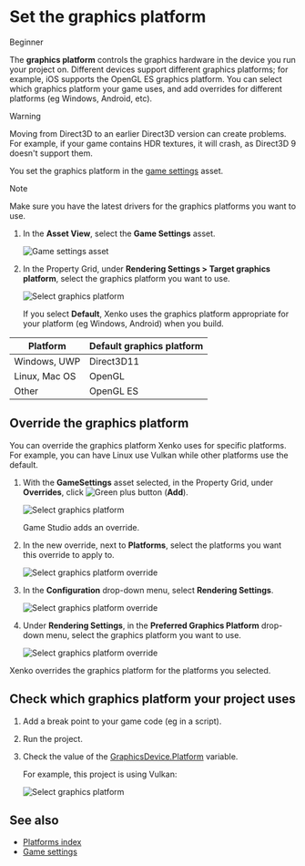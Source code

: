 # Set the graphics platform

<span class="label label-doc-level">Beginner</span>

The **graphics platform** controls the graphics hardware in the device you run your project on. Different devices support different graphics platforms; for example, iOS supports the OpenGL ES graphics platform. You can select which graphics platform your game uses, and add overrides for different platforms (eg Windows, Android, etc).

>[!Warning]
>Moving from Direct3D to an earlier Direct3D version can create problems. For example, if your game contains HDR textures, it will crash, as Direct3D 9 doesn't support them.

You set the graphics platform in the [game settings](../game-studio/game-settings.md) asset.

> [!Note]
> Make sure you have the latest drivers for the graphics platforms you want to use.

1. In the **Asset View**, select the **Game Settings** asset.

    ![Game settings asset](media/games-settings-asset.png)

2. In the Property Grid, under **Rendering Settings > Target graphics platform**, select the graphics platform you want to use.

    ![Select graphics platform](media/change-graphics-platform.png)

    If you select **Default**, Xenko uses the graphics platform appropriate for your platform (eg Windows, Android) when you build.

| Platform      | Default graphics platform 
|---------------|-------------
| Windows, UWP  | Direct3D11  
| Linux, Mac OS | OpenGL    
| Other         | OpenGL ES  

## Override the graphics platform

You can override the graphics platform Xenko uses for specific platforms. For example, you can have Linux use Vulkan while other platforms use the default.

1. With the **GameSettings** asset selected, in the Property Grid, under **Overrides**, click ![Green plus button](~/manual/game-studio/media/green-plus-icon.png) (**Add**).

    ![Select graphics platform](media/add-override.png)

    Game Studio adds an override.

2. In the new override, next to **Platforms**, select the platforms you want this override to apply to.

    ![Select graphics platform override](media/select-override-platform.png)

3. In the **Configuration** drop-down menu, select **Rendering Settings**.

    ![Select graphics platform override](media/select-override-configuration.png)

4. Under **Rendering Settings**, in the **Preferred Graphics Platform** drop-down menu, select the graphics platform you want to use.

    ![Select graphics platform override](media/select-override-graphics-platform.png)

Xenko overrides the graphics platform for the platforms you selected.

## Check which graphics platform your project uses

1. Add a break point to your game code (eg in a script).

2. Run the project. 

3. Check the value of the [GraphicsDevice.Platform](xref:Xenko.Graphics.GraphicsDevice.Platform) variable.

    For example, this project is using Vulkan:

    ![Select graphics platform](media/check-platform-at-runtime.png)

## See also

* [Platforms index](index.md)
* [Game settings](../game-studio/game-settings.md)